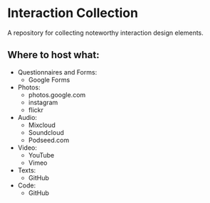 # Interaction Collection
A repository for collecting noteworthy interaction design elements.

## Where to host what:
* Questionnaires and Forms:
  * Google Forms
* Photos:
  * photos.google.com
  * instagram
  * flickr
* Audio:
  * Mixcloud
  * Soundcloud
  * Podseed.com
* Video:
  * YouTube
  * Vimeo
* Texts:
  * GitHub
* Code:
  * GitHub
